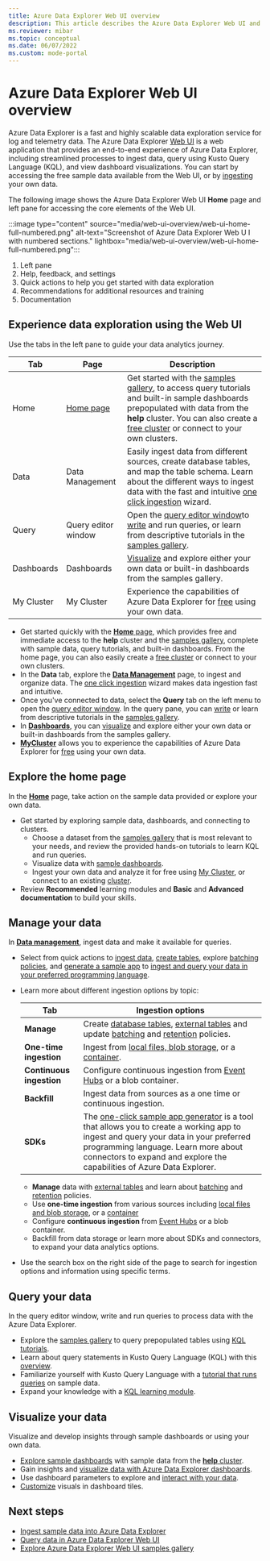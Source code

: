 ```yaml
---
title: Azure Data Explorer Web UI overview
description: This article describes the Azure Data Explorer Web UI and the home page properties. 
ms.reviewer: mibar
ms.topic: conceptual
ms.date: 06/07/2022
ms.custom: mode-portal
---
```


# Azure Data Explorer Web UI overview

Azure Data Explorer is a fast and highly scalable data exploration service for log and telemetry data. The Azure Data Explorer [Web UI](https://dataexplorer.azure.com) is a web application that provides an end-to-end experience of Azure Data Explorer, including streamlined processes to ingest data, query using Kusto Query Language (KQL), and view dashboard visualizations. You can start by accessing the free sample data available from the Web UI, or by [ingesting](ingest-data-overview.md) your own data.

The following image shows the Azure Data Explorer Web UI **Home** page and left pane for accessing the core elements of the Web UI.

:::image type="content" source="media/web-ui-overview/web-ui-home-full-numbered.png" alt-text="Screenshot of Azure Data Explorer Web U I with numbered sections." lightbox="media/web-ui-overview/web-ui-home-full-numbered.png":::

1. Left pane
1. Help, feedback, and settings
1. Quick actions to help you get started with data exploration
1. Recommendations for additional resources and training
1. Documentation

## Experience data exploration using the Web UI

Use the tabs in the left pane to guide your data analytics journey.

| Tab | Page  |Description  |
|---------|---------|----------|
| Home  | [Home page](https://dataexplorer.azure.com/home)  |  Get started with the [samples gallery](web-ui-samples-gallery.md), to access query tutorials and built-in sample dashboards prepopulated with data from the **help** cluster. You can also create a [free cluster](https://dataexplorer.azure.com/freecluster) or connect to your own clusters.        |
| Data | Data Management     |  Easily ingest data from different sources, create database tables, and map the table schema. Learn about the different ways to ingest data with the fast and intuitive [one click ingestion](ingest-data-one-click.md) wizard.   |
| Query | Query editor window    | Open the [query editor window](https://dataexplorer.azure.com)to [write](write-queries.md) and run queries, or learn from descriptive tutorials in the [samples gallery](https://dataexplorer.azure.com/clusters/help).        |
| Dashboards | Dashboards    | [Visualize](azure-data-explorer-dashboards.md) and explore either your own data or built-in dashboards from the samples gallery.        |
| My Cluster     |  My Cluster       |Experience the capabilities of Azure Data Explorer for [free](start-for-free-web-ui.md) using your own data.

- Get started quickly with the [**Home** page](https://dataexplorer.azure.com/home), which provides free and immediate access to the **help** cluster and the [samples gallery](web-ui-samples-gallery.md), complete with sample data, query tutorials, and built-in dashboards. From the home page, you can also easily create a [free cluster](start-for-free.md) or connect to your own clusters.
- In the **Data** tab, explore the [**Data Management**](https://dataexplorer.azure.com/oneclick) page, to ingest and organize data. The [one click ingestion](ingest-data-one-click.md) wizard makes data ingestion fast and intuitive.
- Once you've connected to data, select the **Query** tab on the left menu to open the [query editor window](https://dataexplorer.azure.com). In the query pane, you can [write](write-queries.md) or learn from descriptive tutorials in the [samples gallery](https://dataexplorer.azure.com/clusters/help).
- In [**Dashboards**](https://dataexplorer.azure.com/dashboards), you can [visualize](azure-data-explorer-dashboards.md) and explore either your own data or built-in dashboards from the samples gallery.
- [**MyCluster**](https://dataexplorer.azure.com/freecluster) allows you to experience the capabilities of Azure Data Explorer for [free](start-for-free-web-ui.md) using your own data.

## Explore the home page

In the **[Home](https://dataexplorer.azure.com/home)** page, take action on the sample data provided or explore your own data.

- Get started by exploring sample data, dashboards, and connecting to clusters.
  - Choose a dataset from the [samples gallery](web-ui-samples-gallery.md) that is most relevant to your needs, and review the provided hands-on tutorials to learn KQL and run queries.
  - Visualize data with [sample dashboards](web-ui-samples-gallery.md#explore-sample-dashboards).
  - Ingest your own data and analyze it for free using [My Cluster](https://dataexplorer.azure.com/freecluster), or connect to an existing [cluster](web-query-data.md#add-clusters).
- Review **Recommended** learning modules and **Basic** and **Advanced documentation** to build your skills.

## Manage your data

In **[Data management](https://dataexplorer.azure.com/oneclick)**, ingest data and make it available for queries.

- Select from quick actions to [ingest data](https://dataexplorer.azure.com/oneclick/ingest?sourceType=file), [create tables](https://dataexplorer.azure.com/oneclick/createtable), explore [batching policies](https://dataexplorer.azure.com/oneclick/updateTableBatchingPolicy), and [generate a sample app](https://dataexplorer.azure.com/oneclick/generatecode?sourceType=file) to [ingest and query your data in your preferred programming language](sample-app-generator-one-click.md).
- Learn more about different ingestion options by topic:

    |Tab  |Ingestion options  |
    |---------|---------|
    |**Manage**     | Create [database tables](https://dataexplorer.azure.com/oneclick/createtable), [external tables](external-table.md) and update [batching](/azure/data-explorer/kusto/management/batchingpolicy) and [retention](/azure/data-explorer/kusto/management/retentionpolicy) policies.      |
    |**One-time ingestion**    | Ingest from [local files, blob storage](/azure/data-explorer/ingest-data-one-click), or a [container](/azure/data-explorer//one-click-ingestion-new-table).      |
    |**Continuous ingestion**     | Configure continuous ingestion from [Event Hubs](/azure/data-explorer/one-click-event-hub) or a blob container.        |
    |**Backfill**     |  Ingest data from sources as a one time or continuous ingestion.       |
    |**SDKs**     |  The [one-click sample app generator](https://dataexplorer.azure.com/oneclick/generatecode?programingLang=Python) is a tool that allows you to create a working app to ingest and query your data in your preferred programming language.  Learn more about connectors to expand and explore the capabilities of Azure Data Explorer.    |

  - **Manage**  data with [external tables](external-table.md) and learn about [batching](/azure/data-explorer/kusto/management/batchingpolicy) and [retention](/azure/data-explorer/kusto/management/retentionpolicy) policies.
  - Use **one-time ingestion** from various sources including [local files and blob storage](/azure/data-explorer/ingest-data-one-click), or a [container](/azure/data-explorer//one-click-ingestion-new-table)
  - Configure **continuous ingestion** from [Event Hubs](/azure/data-explorer/one-click-event-hub) or a blob container.
  - Backfill from data storage or learn more about SDKs and connectors, to expand your data analytics options.

- Use the search box on the right side of the page to search for ingestion options and information using specific terms.

## Query your data

 In the query editor window, write and run queries to process data with the Azure Data Explorer.

- Explore the [samples gallery](web-ui-samples-gallery.md) to query prepopulated tables using [KQL tutorials](web-ui-samples-gallery.md#explore-sample-data-with-kql-tutorials).
- Learn about query statements in Kusto Query Language (KQL) with this [overview](/azure/data-explorer/kusto/query/).
- Familiarize yourself with Kusto Query Language with a [tutorial that runs queries](/azure/data-explorer/kusto/query/samples?pivots=azuredataexplorer) on sample data.
- Expand your knowledge with a [KQL learning module](/learn/modules/write-first-query-kusto-query-language/).

## Visualize your data

Visualize and develop insights through sample dashboards or using your own data.

- [Explore sample dashboards](web-ui-samples-gallery.md#explore-sample-dashboards) with sample data from the [**help** cluster](https://dataexplorer.azure.com/clusters/help).
- Gain insights and [visualize data with Azure Data Explorer dashboards](azure-data-explorer-dashboards.md).
- Use dashboard parameters to explore and [interact with your data](dashboard-parameters.md#interact-with-your-data-using-cross-filter).
- [Customize](dashboard-customize-visuals.md#customize-azure-data-explorer-dashboard-visuals) visuals in dashboard tiles.

## Next steps

- [Ingest sample data into Azure Data Explorer](ingest-sample-data.md)
- [Query data in Azure Data Explorer Web UI](web-query-data.md)
- [Explore Azure Data Explorer Web UI samples gallery](web-ui-samples-gallery.md)

